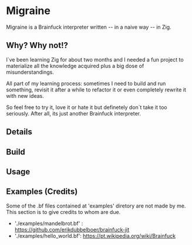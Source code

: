 
# Migraine
Migraine is a Brainfuck interpreter written -- in a naive way -- in Zig. 

## Why? Why not!? 
I`ve been learning Zig for about two months and I needed a fun project to materialize all the knowledge acquired plus a big dose of misunderstandings. 

All part of my learning process: sometimes I need to build and run something, revisit it after a while to refactor it or even completely rewrite it with new ideas. 

So feel free to try it, love it or hate it but definetely don`t take it too seriously. After all, its just another Brainfuck interpreter.

## Details

## Build

## Usage

## Examples (Credits)
Some of the .bf files contained at 'examples' diretory are not made by me. This section is to give credits to whom are due.
+ './examples/mandelbrot.bf' : https://github.com/erikdubbelboer/brainfuck-jit
+ './examples/hello_world.bf': https://pt.wikipedia.org/wiki/Brainfuck